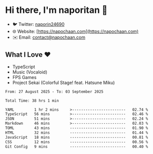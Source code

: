 # Hi there, I'm naporitan 👋

- 🐦 Twitter: [naporin24690](https://twitter.com/naporin24690)
- 🌐 Website: [https://napochaan.com](https://napochaan.com)
- ✉️ Email: [contact@napochaan.com](mailto:contact@napochaan.com)

## What I Love ❤️
- TypeScript
- Music (Vocaloid)
- FPS Games
- Project Sekai (Colorful Stage! feat. Hatsune Miku)

<!--START_SECTION:waka-->

```txt
From: 27 August 2025 - To: 03 September 2025

Total Time: 38 hrs 1 min

YAML         1 hr 2 mins     >------------------------   02.74 %
TypeScript   56 mins         >------------------------   02.46 %
JSON         51 mins         >------------------------   02.24 %
Markdown     46 mins         >------------------------   02.03 %
TOML         43 mins         -------------------------   01.90 %
HTML         32 mins         -------------------------   01.44 %
JavaScript   18 mins         -------------------------   00.81 %
CSS          12 mins         -------------------------   00.56 %
Git Config   9 mins          -------------------------   00.40 %
```

<!--END_SECTION:waka-->

